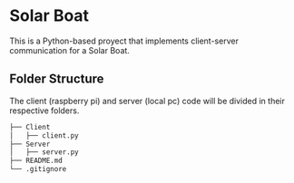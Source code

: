 # Solar Boat

This is a Python-based proyect that implements client-server communication for a Solar Boat.

## Folder Structure

The client (raspberry pi) and server (local pc) code will be divided in their respective folders.

```bash
├── Client
│   ├── client.py
├── Server
│   ├── server.py
├── README.md
└── .gitignore
```
